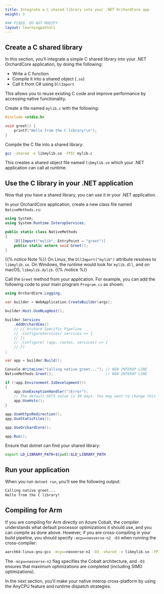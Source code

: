 ```yaml
---
title: Integrate a C shared library into your .NET OrchardCore app 
weight: 3

### FIXED, DO NOT MODIFY
layout: learningpathall
---
```

## Create a C shared library

In this section, you’ll integrate a simple C shared library into your .NET OrchardCore application, by doing the following:

- Write a C function
- Compile it into a shared object (`.so`)
- Call it from C# using `DllImport`

This allows you to reuse existing C code and improve performance by accessing native functionality.

Create a file named `mylib.c` with the following:

```c
#include <stdio.h>

void greet() {
    printf("Hello from the C library!\n");
}
```

Compile the C file into a shared library:

```bash
gcc -shared -o libmylib.so -fPIC mylib.c
```

This creates a shared object file named `libmylib.so` which your .NET application can call at runtime.

## Use the C library in your .NET application

Now that you have a shared library, you can use it in your .NET application.

In your OrchardCore application, create a new class file named `NativeMethods.cs`:

```csharp
using System;
using System.Runtime.InteropServices;

public static class NativeMethods
{
    [DllImport("mylib", EntryPoint = "greet")]
    public static extern void Greet();
}
```
{{% notice Note %}}
On Linux, the `DllImport("mylib")` attribute resolves to `libmylib.so`. On Windows, the runtime would look for `mylib.dll`, and on macOS, `libmylib.dylib`.
{{% /notice %}}

Call the `Greet` method from your application. For example, you can add the following code to your main program `Program.cs` as shown:

```csharp
using OrchardCore.Logging;

var builder = WebApplication.CreateBuilder(args);

builder.Host.UseNLogHost();

builder.Services
    .AddOrchardCms()
    // // Orchard Specific Pipeline
    // .ConfigureServices( services => {
    // })
    // .Configure( (app, routes, services) => {
    // })
;

var app = builder.Build();

Console.WriteLine("Calling native greet..."); // NEW INTEROP LINE
NativeMethods.Greet();                        // NEW INTEROP LINE

if (!app.Environment.IsDevelopment())
{
    app.UseExceptionHandler("/Error");
    // The default HSTS value is 30 days. You may want to change this for production scenarios, see https://aka.ms/aspnetcore-hsts.
    app.UseHsts();
}

app.UseHttpsRedirection();
app.UseStaticFiles();

app.UseOrchardCore();

app.Run();
```

Ensure that dotnet can find your shared library:

```bash
export LD_LIBRARY_PATH=$(pwd):$LD_LIBRARY_PATH
```

## Run your application

When you run `dotnet run`, you’ll see the following output:

```bash
Calling native greet...
Hello from the C library!
```

## Compiling for Arm

If you are compiling for Arm directly on Azure Cobalt, the compiler understands what default processor optimizations it should use, and you can compile as done above. However, if you are cross-compiling in your build pipeline, you should specify `-mcpu=neoverse-n2 -O3` when running the cross-compiler:

```bash
aarch64-linux-gnu-gcc -mcpu=neoverse-n2 -O3 -shared -o libmylib.so -fPIC mylib.c
```

The `-mcpu=neoverse-n2` flag specifies the Cobalt architecture, and `-O3` ensures that maximum optimizations are completed (including SIMD optimizations).

In the next section, you’ll make your native interop cross-platform by using the AnyCPU feature and runtime dispatch strategies.
